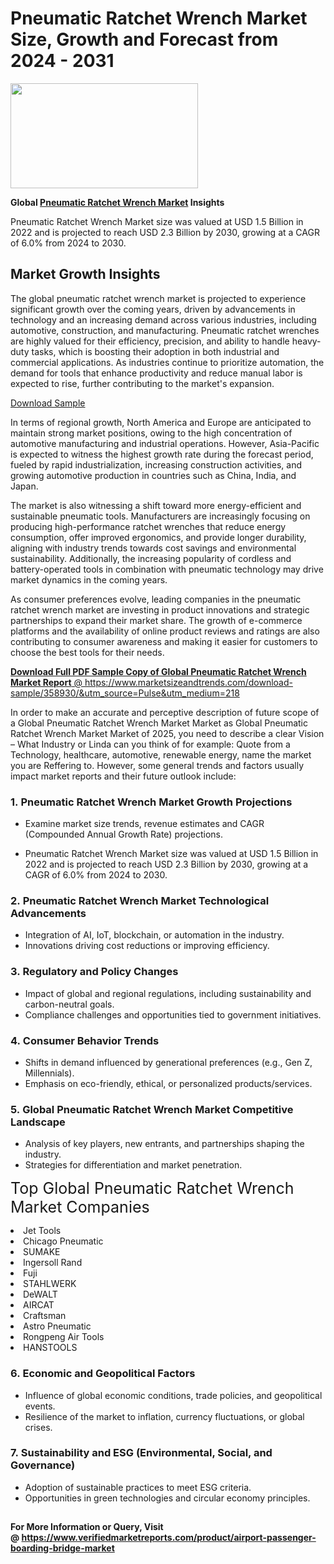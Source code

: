 <H1>Pneumatic Ratchet Wrench Market Size, Growth and Forecast from 2024 - 2031</H1><img class="aligncenter size-medium wp-image-584254" src="https://thirdeyenews.in/wp-content/uploads/2024/09/Global-Market-Research-300x168.jpeg" alt="" width="300" height="168" /><p><strong>Global&nbsp;<a href="https://www.marketsizeandtrends.com/download-sample/358930/&amp;utm_source=Pulse&amp;utm_medium=218">Pneumatic Ratchet Wrench Market</a> Insights</strong></p><p>Pneumatic Ratchet Wrench Market size was valued at USD 1.5 Billion in 2022 and is projected to reach USD 2.3 Billion by 2030, growing at a CAGR of 6.0% from 2024 to 2030.</p><p><h2>Market Growth Insights</h2> <p>The global pneumatic ratchet wrench market is projected to experience significant growth over the coming years, driven by advancements in technology and an increasing demand across various industries, including automotive, construction, and manufacturing. Pneumatic ratchet wrenches are highly valued for their efficiency, precision, and ability to handle heavy-duty tasks, which is boosting their adoption in both industrial and commercial applications. As industries continue to prioritize automation, the demand for tools that enhance productivity and reduce manual labor is expected to rise, further contributing to the market's expansion.</p> <p><a href="#">Download Sample</a></p> <p>In terms of regional growth, North America and Europe are anticipated to maintain strong market positions, owing to the high concentration of automotive manufacturing and industrial operations. However, Asia-Pacific is expected to witness the highest growth rate during the forecast period, fueled by rapid industrialization, increasing construction activities, and growing automotive production in countries such as China, India, and Japan.</p> <p>The market is also witnessing a shift toward more energy-efficient and sustainable pneumatic tools. Manufacturers are increasingly focusing on producing high-performance ratchet wrenches that reduce energy consumption, offer improved ergonomics, and provide longer durability, aligning with industry trends towards cost savings and environmental sustainability. Additionally, the increasing popularity of cordless and battery-operated tools in combination with pneumatic technology may drive market dynamics in the coming years.</p> <p>As consumer preferences evolve, leading companies in the pneumatic ratchet wrench market are investing in product innovations and strategic partnerships to expand their market share. The growth of e-commerce platforms and the availability of online product reviews and ratings are also contributing to consumer awareness and making it easier for customers to choose the best tools for their needs.</p> <p><a href="#"></p><p><span class=""><strong>Download Full PDF Sample Copy of Global Pneumatic Ratchet Wrench Market Report</strong> @ <a href="https://www.marketsizeandtrends.com/download-sample/358930/&amp;utm_source=Pulse&amp;utm_medium=218" target="_blank">https://www.marketsizeandtrends.com/download-sample/358930/&amp;utm_source=Pulse&amp;utm_medium=218</a></span></p><p>In order to make an accurate and perceptive description of future scope of a Global&nbsp;Pneumatic Ratchet Wrench Market Market as Global&nbsp;Pneumatic Ratchet Wrench Market Market of 2025, you need to describe a clear Vision &ndash; What Industry or Linda can you think of for example: Quote from a Technology, healthcare, automotive, renewable energy, name the market you are Reffering to. However, some general trends and factors usually impact market reports and their future outlook include:</p><h3>1.&nbsp;<strong>Pneumatic Ratchet Wrench Market Growth Projections</strong></h3><ul><li>Examine market size trends, revenue estimates and CAGR (Compounded Annual Growth Rate) projections.</li><li><p>Pneumatic Ratchet Wrench Market size was valued at USD 1.5 Billion in 2022 and is projected to reach USD 2.3 Billion by 2030, growing at a CAGR of 6.0% from 2024 to 2030.</p></li></ul><h3>2.&nbsp;<strong>Pneumatic Ratchet Wrench Market Technological Advancements</strong></h3><ul><li>Integration of AI, IoT, blockchain, or automation in the industry.</li><li>Innovations driving cost reductions or improving efficiency.</li></ul><h3>3.&nbsp;<strong>Regulatory and Policy Changes</strong></h3><ul><li>Impact of global and regional regulations, including sustainability and carbon-neutral goals.</li><li>Compliance challenges and opportunities tied to government initiatives.</li></ul><h3>4.&nbsp;<strong>Consumer Behavior Trends</strong></h3><ul><li>Shifts in demand influenced by generational preferences (e.g., Gen Z, Millennials).</li><li>Emphasis on eco-friendly, ethical, or personalized products/services.</li></ul><h3>5.&nbsp;<strong>Global Pneumatic Ratchet Wrench Market Competitive Landscape</strong></h3><ul><li>Analysis of key players, new entrants, and partnerships shaping the industry.</li><li>Strategies for differentiation and market penetration.</li></ul><p data-pm-slice="1 1 []"><span style="color: inherit; font-family: inherit; font-size: 25px;">Top Global Pneumatic Ratchet Wrench Market Companies</span></p><div class="" data-test-id=""><p><li>Jet Tools</li><li> Chicago Pneumatic</li><li> SUMAKE</li><li> Ingersoll Rand</li><li> Fuji</li><li> STAHLWERK</li><li> DeWALT</li><li> AIRCAT</li><li> Craftsman</li><li> Astro Pneumatic</li><li> Rongpeng Air Tools</li><li> HANSTOOLS</li></p></div><h3>6.&nbsp;<strong>Economic and Geopolitical Factors</strong></h3><ul><li>Influence of global economic conditions, trade policies, and geopolitical events.</li><li>Resilience of the market to inflation, currency fluctuations, or global crises.</li></ul><h3>7.&nbsp;<strong>Sustainability and ESG (Environmental, Social, and Governance)</strong></h3><ul><li>Adoption of sustainable practices to meet ESG criteria.</li><li>Opportunities in green technologies and circular economy principles.</li></ul><h2><strong style="font-size: 14px;">For More Information or Query, Visit @&nbsp;</strong><a style="background-color: #ffffff; font-size: 14px;" href="https://www.marketsizeandtrends.com/report/pneumatic-ratchet-wrench-market/" target="_blank">https://www.verifiedmarketreports.com/product/airport-passenger-boarding-bridge-market</a></h2>
